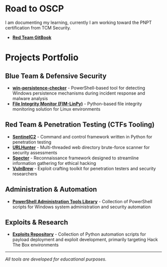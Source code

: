 # Road to OSCP
I am documenting my learning, currently I am working toward the PNPT certification from TCM Security.
- **[Red Team GitBook](https://cwsec.gitbook.io/road-to-oscp)**

# Projects Portfolio

## Blue Team & Defensive Security
- **[win-persistence-checker](https://github.com/cwsecur1ty/win-persistence-checker)** - PowerShell-based tool for detecting Windows persistence mechanisms during incident response and malware analysis
- **[File Integrity Monitor (FIM-LinPy)](https://github.com/cwsecur1ty/FIM-LinPy)** - Python-based file integrity monitoring solution for Linux environments

## Red Team & Penetration Testing (CTFs Tooling)
- **[SentinelC2](https://github.com/cwsecur1ty/C2-Server)** - Command and control framework written in Python for penetration testing
- **[URLHunter](https://github.com/cwsecur1ty/URLHunter)** - Multi-threaded web directory brute-force scanner for security assessments
- **[Specter](https://github.com/cwsecur1ty/Specter)** - Reconnaissance framework designed to streamline information gathering for ethical hacking
- **[VulnBrew](https://github.com/cwsecur1ty/VulnBrew)** - Exploit crafting toolkit for penetration testers and security researchers


 ## Administration & Automation
- **[PowerShell Administration Tools Library](https://github.com/cwsecur1ty/PowerShell-Scripts)** - Collection of PowerShell scripts for Windows system administration and security automation

## Exploits & Research
- **[Exploits Repository](https://github.com/cwsecur1ty/Exploits/tree/main)** - Collection of Python automation scripts for payload deployment and exploit development, primarily targeting Hack The Box environments

---
*All tools are developed for educational purposes.*
